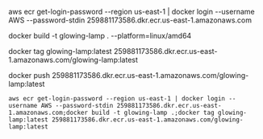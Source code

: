 aws ecr get-login-password --region us-east-1 | docker login --username AWS --password-stdin 259881173586.dkr.ecr.us-east-1.amazonaws.com

docker build -t glowing-lamp . --platform=linux/amd64

docker tag glowing-lamp:latest 259881173586.dkr.ecr.us-east-1.amazonaws.com/glowing-lamp:latest

docker push 259881173586.dkr.ecr.us-east-1.amazonaws.com/glowing-lamp:latest

```shell
aws ecr get-login-password --region us-east-1 | docker login --username AWS --password-stdin 259881173586.dkr.ecr.us-east-1.amazonaws.com;docker build -t glowing-lamp .;docker tag glowing-lamp:latest 259881173586.dkr.ecr.us-east-1.amazonaws.com/glowing-lamp:latest

```